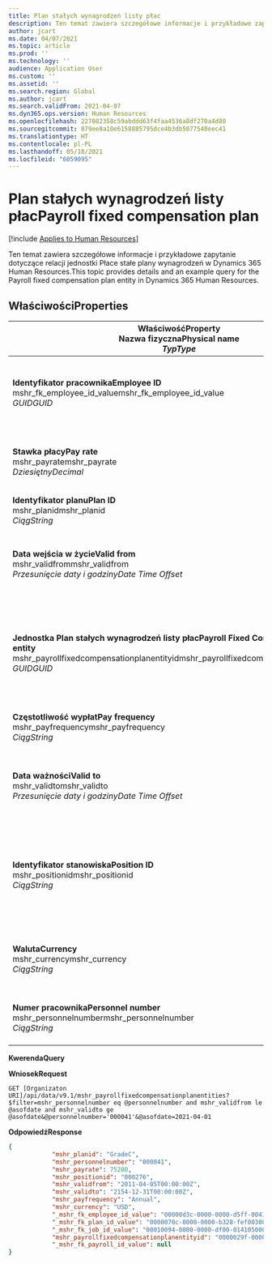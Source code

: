 ```yaml
---
title: Plan stałych wynagrodzeń listy płac
description: Ten temat zawiera szczegółowe informacje i przykładowe zapytanie dotyczące relacji jednostki Płace stałe plany wynagrodzeń w Dynamics 365 Human Resources.
author: jcart
ms.date: 04/07/2021
ms.topic: article
ms.prod: ''
ms.technology: ''
audience: Application User
ms.custom: ''
ms.assetid: ''
ms.search.region: Global
ms.author: jcart
ms.search.validFrom: 2021-04-07
ms.dyn365.ops.version: Human Resources
ms.openlocfilehash: 227082358c59abddd63f4faa4536a8df270a4d80
ms.sourcegitcommit: 879ee8a10e6158885795dce4b3db5077540eec41
ms.translationtype: HT
ms.contentlocale: pl-PL
ms.lasthandoff: 05/18/2021
ms.locfileid: "6059095"
---
```

# <a name="payroll-fixed-compensation-plan"></a><span data-ttu-id="a9cc8-103">Plan stałych wynagrodzeń listy płac</span><span class="sxs-lookup"><span data-stu-id="a9cc8-103">Payroll fixed compensation plan</span></span>

[!include [Applies to Human Resources](../includes/applies-to-hr.md)]

<span data-ttu-id="a9cc8-104">Ten temat zawiera szczegółowe informacje i przykładowe zapytanie dotyczące relacji jednostki Płace stałe plany wynagrodzeń w Dynamics 365 Human Resources.</span><span class="sxs-lookup"><span data-stu-id="a9cc8-104">This topic provides details and an example query for the Payroll fixed compensation plan entity in Dynamics 365 Human Resources.</span></span>

## <a name="properties"></a><span data-ttu-id="a9cc8-105">Właściwości</span><span class="sxs-lookup"><span data-stu-id="a9cc8-105">Properties</span></span>

| <span data-ttu-id="a9cc8-106">Właściwość</span><span class="sxs-lookup"><span data-stu-id="a9cc8-106">Property</span></span><br><span data-ttu-id="a9cc8-107">**Nazwa fizyczna**</span><span class="sxs-lookup"><span data-stu-id="a9cc8-107">**Physical name**</span></span><br><span data-ttu-id="a9cc8-108">**_Typ_**</span><span class="sxs-lookup"><span data-stu-id="a9cc8-108">**_Type_**</span></span> | <span data-ttu-id="a9cc8-109">Użycie</span><span class="sxs-lookup"><span data-stu-id="a9cc8-109">Use</span></span> | <span data-ttu-id="a9cc8-110">opis</span><span class="sxs-lookup"><span data-stu-id="a9cc8-110">Description</span></span> |
| --- | --- | --- |
| <span data-ttu-id="a9cc8-111">**Identyfikator pracownika**</span><span class="sxs-lookup"><span data-stu-id="a9cc8-111">**Employee ID**</span></span><br><span data-ttu-id="a9cc8-112">mshr_fk_employee_id_value</span><span class="sxs-lookup"><span data-stu-id="a9cc8-112">mshr_fk_employee_id_value</span></span><br><span data-ttu-id="a9cc8-113">*GUID*</span><span class="sxs-lookup"><span data-stu-id="a9cc8-113">*GUID*</span></span> | <span data-ttu-id="a9cc8-114">Tylko do odczytu</span><span class="sxs-lookup"><span data-stu-id="a9cc8-114">Read-only</span></span><br><span data-ttu-id="a9cc8-115">Potrzebne</span><span class="sxs-lookup"><span data-stu-id="a9cc8-115">Required</span></span><br><span data-ttu-id="a9cc8-116">Klucz obcy: mshr_Employee_id jednostki mshr_payrollemployeeentity</span><span class="sxs-lookup"><span data-stu-id="a9cc8-116">Foreign key:mshr_Employee_id of mshr_payrollemployeeentity entity</span></span>  | <span data-ttu-id="a9cc8-117">Identyfikator pracownika</span><span class="sxs-lookup"><span data-stu-id="a9cc8-117">Employee ID</span></span> |
| <span data-ttu-id="a9cc8-118">**Stawka płacy**</span><span class="sxs-lookup"><span data-stu-id="a9cc8-118">**Pay rate**</span></span><br><span data-ttu-id="a9cc8-119">mshr_payrate</span><span class="sxs-lookup"><span data-stu-id="a9cc8-119">mshr_payrate</span></span><br><span data-ttu-id="a9cc8-120">*Dziesiętny*</span><span class="sxs-lookup"><span data-stu-id="a9cc8-120">*Decimal*</span></span> | <span data-ttu-id="a9cc8-121">Tylko do odczytu</span><span class="sxs-lookup"><span data-stu-id="a9cc8-121">Read-only</span></span><br><span data-ttu-id="a9cc8-122">Potrzebne</span><span class="sxs-lookup"><span data-stu-id="a9cc8-122">Required</span></span> | <span data-ttu-id="a9cc8-123">Stawka płacy zdefiniowana w planie stałych wynagrodzeń.</span><span class="sxs-lookup"><span data-stu-id="a9cc8-123">Pay rate defined in fixed compensation plan.</span></span> |
| <span data-ttu-id="a9cc8-124">**Identyfikator planu**</span><span class="sxs-lookup"><span data-stu-id="a9cc8-124">**Plan ID**</span></span><br><span data-ttu-id="a9cc8-125">mshr_planid</span><span class="sxs-lookup"><span data-stu-id="a9cc8-125">mshr_planid</span></span><br><span data-ttu-id="a9cc8-126">*Ciąg*</span><span class="sxs-lookup"><span data-stu-id="a9cc8-126">*String*</span></span> | <span data-ttu-id="a9cc8-127">Tylko do odczytu</span><span class="sxs-lookup"><span data-stu-id="a9cc8-127">Read-only</span></span><br><span data-ttu-id="a9cc8-128">Potrzebne</span><span class="sxs-lookup"><span data-stu-id="a9cc8-128">Required</span></span> |<span data-ttu-id="a9cc8-129">Określa plan wynagrodzeń.</span><span class="sxs-lookup"><span data-stu-id="a9cc8-129">Specifies the compensation plan.</span></span>  |
| <span data-ttu-id="a9cc8-130">**Data wejścia w życie**</span><span class="sxs-lookup"><span data-stu-id="a9cc8-130">**Valid from**</span></span><br><span data-ttu-id="a9cc8-131">mshr_validfrom</span><span class="sxs-lookup"><span data-stu-id="a9cc8-131">mshr_validfrom</span></span><br><span data-ttu-id="a9cc8-132">*Przesunięcie daty i godziny*</span><span class="sxs-lookup"><span data-stu-id="a9cc8-132">*Date Time Offset*</span></span> |  <span data-ttu-id="a9cc8-133">Tylko do odczytu</span><span class="sxs-lookup"><span data-stu-id="a9cc8-133">Read-only</span></span><br><span data-ttu-id="a9cc8-134">Potrzebne</span><span class="sxs-lookup"><span data-stu-id="a9cc8-134">Required</span></span> |<span data-ttu-id="a9cc8-135">Data, od której obowiązuje stałe wynagrodzenie pracownika.</span><span class="sxs-lookup"><span data-stu-id="a9cc8-135">Date the employee fixed compensation is valid from.</span></span>  |
| <span data-ttu-id="a9cc8-136">**Jednostka Plan stałych wynagrodzeń listy płac**</span><span class="sxs-lookup"><span data-stu-id="a9cc8-136">**Payroll Fixed Compensation Plan entity**</span></span><br><span data-ttu-id="a9cc8-137">mshr_payrollfixedcompensationplanentityid</span><span class="sxs-lookup"><span data-stu-id="a9cc8-137">mshr_payrollfixedcompensationplanentityid</span></span><br><span data-ttu-id="a9cc8-138">*GUID*</span><span class="sxs-lookup"><span data-stu-id="a9cc8-138">*GUID*</span></span> | <span data-ttu-id="a9cc8-139">Potrzebne</span><span class="sxs-lookup"><span data-stu-id="a9cc8-139">Required</span></span><br><span data-ttu-id="a9cc8-140">Wygenerowany przez system</span><span class="sxs-lookup"><span data-stu-id="a9cc8-140">Sytem generated</span></span> | <span data-ttu-id="a9cc8-141">Wygenerowana przez system wartość identyfikatora GUID w celu unikatowego zidentyfikowania planu wynagrodzeń.</span><span class="sxs-lookup"><span data-stu-id="a9cc8-141">A system-generated GUID value to uniquely identify the compensation plan.</span></span> |
| <span data-ttu-id="a9cc8-142">**Częstotliwość wypłat**</span><span class="sxs-lookup"><span data-stu-id="a9cc8-142">**Pay frequency**</span></span><br><span data-ttu-id="a9cc8-143">mshr_payfrequency</span><span class="sxs-lookup"><span data-stu-id="a9cc8-143">mshr_payfrequency</span></span><br><span data-ttu-id="a9cc8-144">*Ciąg*</span><span class="sxs-lookup"><span data-stu-id="a9cc8-144">*String*</span></span> | <span data-ttu-id="a9cc8-145">Tylko do odczytu</span><span class="sxs-lookup"><span data-stu-id="a9cc8-145">Read-only</span></span><br><span data-ttu-id="a9cc8-146">Potrzebne</span><span class="sxs-lookup"><span data-stu-id="a9cc8-146">Required</span></span> |<span data-ttu-id="a9cc8-147">Częstotliwość wypłat dla pracownika.</span><span class="sxs-lookup"><span data-stu-id="a9cc8-147">The frequency the employee will be paid.</span></span>  |
| <span data-ttu-id="a9cc8-148">**Data ważności**</span><span class="sxs-lookup"><span data-stu-id="a9cc8-148">**Valid to**</span></span><br><span data-ttu-id="a9cc8-149">mshr_validto</span><span class="sxs-lookup"><span data-stu-id="a9cc8-149">mshr_validto</span></span><br><span data-ttu-id="a9cc8-150">*Przesunięcie daty i godziny*</span><span class="sxs-lookup"><span data-stu-id="a9cc8-150">*Date Time Offset*</span></span> | <span data-ttu-id="a9cc8-151">Tylko do odczytu</span><span class="sxs-lookup"><span data-stu-id="a9cc8-151">Read-only</span></span> <br><span data-ttu-id="a9cc8-152">Potrzebne</span><span class="sxs-lookup"><span data-stu-id="a9cc8-152">Required</span></span> | <span data-ttu-id="a9cc8-153">Data, do której obowiązuje stałe wynagrodzenie pracownika.</span><span class="sxs-lookup"><span data-stu-id="a9cc8-153">Date the employee fixed compensation is valid to.</span></span> |
| <span data-ttu-id="a9cc8-154">**Identyfikator stanowiska**</span><span class="sxs-lookup"><span data-stu-id="a9cc8-154">**Position ID**</span></span><br><span data-ttu-id="a9cc8-155">mshr_positionid</span><span class="sxs-lookup"><span data-stu-id="a9cc8-155">mshr_positionid</span></span><br><span data-ttu-id="a9cc8-156">*Ciąg*</span><span class="sxs-lookup"><span data-stu-id="a9cc8-156">*String*</span></span> | <span data-ttu-id="a9cc8-157">Tylko do odczytu</span><span class="sxs-lookup"><span data-stu-id="a9cc8-157">Read-only</span></span> <br><span data-ttu-id="a9cc8-158">Potrzebne</span><span class="sxs-lookup"><span data-stu-id="a9cc8-158">Required</span></span> | <span data-ttu-id="a9cc8-159">Identyfikator stanowiska powiązany z rejestracją pracownika i planu stałych wynagrodzeń.</span><span class="sxs-lookup"><span data-stu-id="a9cc8-159">Postion ID associated with the employee and fixed compensation plan enrollment.</span></span> |
| <span data-ttu-id="a9cc8-160">**Waluta**</span><span class="sxs-lookup"><span data-stu-id="a9cc8-160">**Currency**</span></span><br><span data-ttu-id="a9cc8-161">mshr_currency</span><span class="sxs-lookup"><span data-stu-id="a9cc8-161">mshr_currency</span></span><br><span data-ttu-id="a9cc8-162">*Ciąg*</span><span class="sxs-lookup"><span data-stu-id="a9cc8-162">*String*</span></span> | <span data-ttu-id="a9cc8-163">Tylko do odczytu</span><span class="sxs-lookup"><span data-stu-id="a9cc8-163">Read-only</span></span> <br><span data-ttu-id="a9cc8-164">Potrzebne</span><span class="sxs-lookup"><span data-stu-id="a9cc8-164">Required</span></span> |<span data-ttu-id="a9cc8-165">Waluta zdefiniowana dla stałego planu wynagrodzeń</span><span class="sxs-lookup"><span data-stu-id="a9cc8-165">The currency defined for the fixed compensation plan</span></span>   |
| <span data-ttu-id="a9cc8-166">**Numer pracownika**</span><span class="sxs-lookup"><span data-stu-id="a9cc8-166">**Personnel number**</span></span><br><span data-ttu-id="a9cc8-167">mshr_personnelnumber</span><span class="sxs-lookup"><span data-stu-id="a9cc8-167">mshr_personnelnumber</span></span><br><span data-ttu-id="a9cc8-168">*Ciąg*</span><span class="sxs-lookup"><span data-stu-id="a9cc8-168">*String*</span></span> | <span data-ttu-id="a9cc8-169">Tylko do odczytu</span><span class="sxs-lookup"><span data-stu-id="a9cc8-169">Read-only</span></span><br><span data-ttu-id="a9cc8-170">Potrzebne</span><span class="sxs-lookup"><span data-stu-id="a9cc8-170">Required</span></span> |<span data-ttu-id="a9cc8-171">Unikalny numer personelu pracownika.</span><span class="sxs-lookup"><span data-stu-id="a9cc8-171">The employee's unique personnel number.</span></span>  |

<span data-ttu-id="a9cc8-172">**Kwerenda**</span><span class="sxs-lookup"><span data-stu-id="a9cc8-172">**Query**</span></span>

<span data-ttu-id="a9cc8-173">**Wniosek**</span><span class="sxs-lookup"><span data-stu-id="a9cc8-173">**Request**</span></span>

```http
GET [Organizaton URI]/api/data/v9.1/mshr_payrollfixedcompensationplanentities?$filter=mshr_personnelnumber eq @personnelnumber and mshr_validfrom le @asofdate and mshr_validto ge @asofdate&@personnelnumber='000041'&@asofdate=2021-04-01
```

<span data-ttu-id="a9cc8-174">**Odpowiedź**</span><span class="sxs-lookup"><span data-stu-id="a9cc8-174">**Response**</span></span>

```json
{
            "mshr_planid": "GradeC",
            "mshr_personnelnumber": "000041",
            "mshr_payrate": 75200,
            "mshr_positionid": "000276",
            "mshr_validfrom": "2011-04-05T00:00:00Z",
            "mshr_validto": "2154-12-31T00:00:00Z",
            "mshr_payfrequency": "Annual",
            "mshr_currency": "USD",
            "_mshr_fk_employee_id_value": "00000d3c-0000-0000-d5ff-004105000000",
            "_mshr_fk_plan_id_value": "0000070c-0000-0000-b328-fef003000000",
            "_mshr_fk_job_id_value": "00010094-0000-0000-df00-014105000000",
            "mshr_payrollfixedcompensationplanentityid": "0000029f-0000-0000-d5ff-004105000000",
            "_mshr_fk_payroll_id_value": null
}
```
